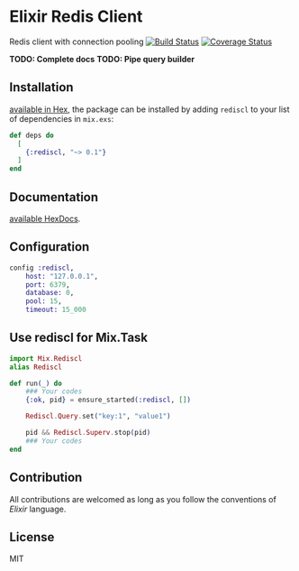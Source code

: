 # Elixir Redis Client

Redis client with connection pooling
[![Build Status](https://travis-ci.com/akdilsiz/elixir-rediscl.svg?branch=master)](https://travis-ci.com/akdilsiz/elixir-rediscl)
[![Coverage Status](https://coveralls.io/repos/github/akdilsiz/elixir-rediscl/badge.svg?branch=master)](https://coveralls.io/github/akdilsiz/elixir-rediscl?branch=master)

**TODO: Complete docs**
**TODO: Pipe query builder**

## Installation
[available in Hex](https://hex.pm/packages/rediscl), the package can be installed
by adding `rediscl` to your list of dependencies in `mix.exs`:

```elixir
def deps do
  [
    {:rediscl, "~> 0.1"}
  ]
end
```

## Documentation
[available HexDocs](https://hexdocs.pm/rediscl).

## Configuration

```elixir
config :rediscl,
    host: "127.0.0.1",
    port: 6379,
    database: 0,
    pool: 15,
    timeout: 15_000
```


## Use rediscl for Mix.Task
```elixir
import Mix.Rediscl
alias Rediscl

def run(_) do
    ### Your codes
    {:ok, pid} = ensure_started(:rediscl, [])

    Rediscl.Query.set("key:1", "value1")

    pid && Rediscl.Superv.stop(pid)
    ### Your codes
end

```

## Contribution

All contributions are welcomed as long as you follow the conventions of *Elixir* language.

## License

MIT